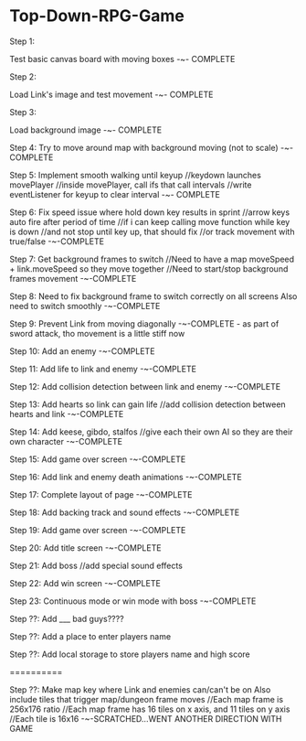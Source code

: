 # Top-Down-RPG-Game

Step 1:

Test basic canvas board with moving boxes
-~- COMPLETE

Step 2:

Load Link's image and test movement
-~- COMPLETE

Step 3:

Load background image
-~- COMPLETE

Step 4:
Try to move around map with background moving (not to scale)
-~- COMPLETE

Step 5:
Implement smooth walking until keyup
//keydown launches movePlayer
//inside movePlayer, call ifs that call intervals
//write eventListener for keyup to clear interval
-~- COMPLETE

Step 6:
Fix speed issue where hold down key results in sprint
//arrow keys auto fire after period of time
//if i can keep calling move function while key is down
//and not stop until key up, that should fix
//or track movement with true/false
-~-COMPLETE

Step 7:
Get background frames to switch
//Need to have a map moveSpeed + link.moveSpeed so they move together
//Need to start/stop background frames movement
-~-COMPLETE

Step 8:
Need to fix background frame to switch correctly on all screens
Also need to switch smoothly
-~-COMPLETE

Step 9:
Prevent Link from moving diagonally
-~-COMPLETE - as part of sword attack, tho movement is a little stiff now


Step 10:
Add an enemy
-~-COMPLETE

Step 11:
Add life to link and enemy
-~-COMPLETE

Step 12:
Add collision detection between link and enemy
-~-COMPLETE

Step 13:
Add hearts so link can gain life
//add collision detection between hearts and link
-~-COMPLETE

Step 14:
Add keese, gibdo, stalfos
//give each their own AI so they are their own character
-~-COMPLETE

Step 15:
Add game over screen
-~-COMPLETE

Step 16:
Add link and enemy death animations
-~-COMPLETE

Step 17:
Complete layout of page
-~-COMPLETE

Step 18:
Add backing track and sound effects
-~-COMPLETE

Step 19:
Add game over screen
-~-COMPLETE

Step 20:
Add title screen
-~-COMPLETE

Step 21:
Add boss
//add special sound effects

Step 22:
Add win screen
-~-COMPLETE

Step 23:
Continuous mode or win mode with boss
-~-COMPLETE

Step ??:
Add ___ bad guys????

Step ??:
Add a place to enter players name

Step ??:
Add local storage to store players name and high score

==========

Step ??:
Make map key where Link and enemies can/can't be on
Also include tiles that trigger map/dungeon frame moves
//Each map frame is 256x176 ratio
//Each map frame has 16 tiles on x axis, and 11 tiles on y axis
//Each tile is 16x16
-~-SCRATCHED...WENT ANOTHER DIRECTION WITH GAME
